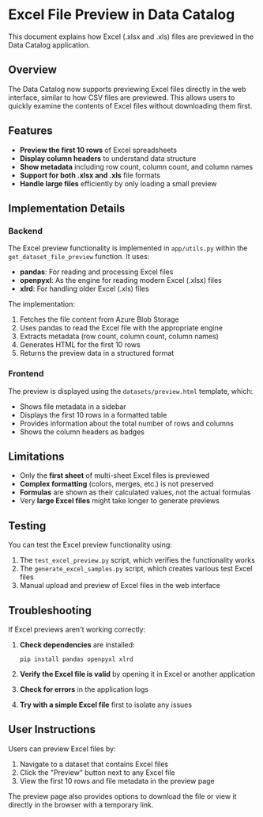 # Excel File Preview in Data Catalog

This document explains how Excel (.xlsx and .xls) files are previewed in the Data Catalog application.

## Overview

The Data Catalog now supports previewing Excel files directly in the web interface, similar to how CSV files are previewed. This allows users to quickly examine the contents of Excel files without downloading them first.

## Features

- **Preview the first 10 rows** of Excel spreadsheets
- **Display column headers** to understand data structure
- **Show metadata** including row count, column count, and column names
- **Support for both .xlsx and .xls** file formats
- **Handle large files** efficiently by only loading a small preview

## Implementation Details

### Backend

The Excel preview functionality is implemented in `app/utils.py` within the `get_dataset_file_preview` function. It uses:

- **pandas**: For reading and processing Excel files
- **openpyxl**: As the engine for reading modern Excel (.xlsx) files
- **xlrd**: For handling older Excel (.xls) files

The implementation:
1. Fetches the file content from Azure Blob Storage
2. Uses pandas to read the Excel file with the appropriate engine
3. Extracts metadata (row count, column count, column names)
4. Generates HTML for the first 10 rows
5. Returns the preview data in a structured format

### Frontend

The preview is displayed using the `datasets/preview.html` template, which:
- Shows file metadata in a sidebar
- Displays the first 10 rows in a formatted table
- Provides information about the total number of rows and columns
- Shows the column headers as badges

## Limitations

- Only the **first sheet** of multi-sheet Excel files is previewed
- **Complex formatting** (colors, merges, etc.) is not preserved
- **Formulas** are shown as their calculated values, not the actual formulas
- Very **large Excel files** might take longer to generate previews

## Testing

You can test the Excel preview functionality using:
1. The `test_excel_preview.py` script, which verifies the functionality works
2. The `generate_excel_samples.py` script, which creates various test Excel files
3. Manual upload and preview of Excel files in the web interface

## Troubleshooting

If Excel previews aren't working correctly:

1. **Check dependencies** are installed:
   ```
   pip install pandas openpyxl xlrd
   ```

2. **Verify the Excel file is valid** by opening it in Excel or another application

3. **Check for errors** in the application logs

4. **Try with a simple Excel file** first to isolate any issues

## User Instructions

Users can preview Excel files by:
1. Navigate to a dataset that contains Excel files
2. Click the "Preview" button next to any Excel file
3. View the first 10 rows and file metadata in the preview page

The preview page also provides options to download the file or view it directly in the browser with a temporary link.
